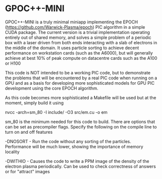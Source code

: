 # GPOC++-MINI

GPOC++-MINI is a truly minimal miniapp implementing the EPOCH (https://github.com/Warwick-Plasma/epoch) PIC algorithm in a simple CUDA package. The current version is a trivial implementation operating entirely out of shared memory, and solves a simple problem of a periodic box with a laser driven from both ends interacting with a slab of electrons in the middle of the domain. It uses particle sorting to achieve decent performance on workstation cards (such as the A6000), but will generally achieve at best 10% of peak compute on datacentre cards such as the A100 or H100

This code is NOT intended to be a working PIC code, but to demonstrate the problems that will be encountered by a real PIC code when running on a GPU and as a basis for developing more sophisticated models for GPU PIC development using the core EPOCH algorithm.

As this code becomes more sophisticated a Makefile will be used but at the moment, simply build it using

nvcc -arch=sm\_80  -I include/ -O3 src/em.cu -o em

sm\_80 is the minimum needed for this code to build. There are options that can be set as precompiler flags. Specify the following on the compile line to turn on and off features

-DNOSORT  - Run the code without any sorting of the particles. Performance will be much lower, showing the importance of memory locality

-DWITHIO - Causes the code to write a PPM image of the density of the electron plasma periodically. Can be used to check correctness of answers or for "attract" images
